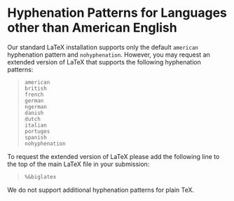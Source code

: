# Hyphenation Patterns for Languages other than American English

Our standard LaTeX installation supports only the default `american`
hyphenation pattern and `nohyphenation`. However, you may request an
extended version of LaTeX that supports the following hyphenation
patterns:

> 
> 
>     american
>     british
>     french
>     german
>     ngerman
>     danish
>     dutch
>     italian
>     portuges
>     spanish
>     nohyphenation

To request the extended version of LaTeX please add the following line
to the top of the main LaTeX file in your submission:

> 
> 
>     %&biglatex

We do not support additional hyphenation patterns for plain TeX.
